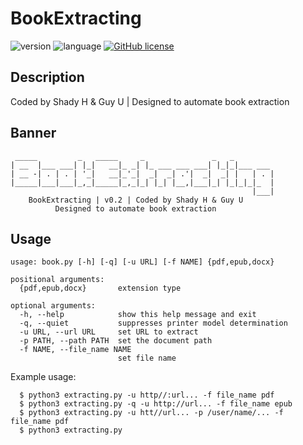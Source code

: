 # BookExtracting

![version](https://img.shields.io/badge/version-0.1-yellow.svg)
![language](https://img.shields.io/badge/language-python3%2B-green.svg)
[![GitHub license](https://img.shields.io/github/license/shaddih1/BookExtracting.svg)](https://github.com/shaddih1/BookExtracting/blob/master/LICENSE)

## Description
Coded by Shady H & Guy U | Designed to automate book extraction
## Banner
     _____         _   _____     _               _   _
    | __  |___ ___| |_|   __|_ _| |_ ___ ___ ___| |_|_|___ ___
    | __ -| . | . | '_|   __|_'_|  _|  _| .'|  _|  _| |   | . | 
    |_____|___|___|_,_|_____|_,_|_| |_| |__,|___|_| |_|_|_|_  |
                                                          |___|
        BookExtracting | v0.2 | Coded by Shady H & Guy U
              Designed to automate book extraction
              

   
## Usage
    usage: book.py [-h] [-q] [-u URL] [-f NAME] {pdf,epub,docx}
        
    positional arguments:
      {pdf,epub,docx}       extension type
            
    optional arguments:
      -h, --help            show this help message and exit
      -q, --quiet           suppresses printer model determination
      -u URL, --url URL     set URL to extract
      -p PATH, --path PATH  set the document path
      -f NAME, --file_name NAME
                            set file name
 Example usage:
 
      $ python3 extracting.py -u http//:url... -f file_name pdf
      $ python3 extracting.py -q -u http://url... -f file_name epub
      $ python3 extracting.py -u htt//url... -p /user/name/... -f file_name pdf
      $ python3 extracting.py 
